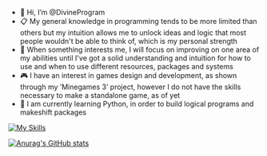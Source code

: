 - 👋 Hi, I’m @DivineProgram
- 📋 My general knowledge in programming tends to be more limited than others but my intuition allows me to unlock ideas and logic that most people wouldn't be able to think of, which is my personal strength
- 🌱 When something interests me, I will focus on improving on one area of my abilities until I've got a solid understanding and intuition for how to use and when to use different resources, packages and systems
- 🎮 I have an interest in games design and development, as shown through my ’Minegames 3’ project, however I do not have the skills necessary to make a standalone game, as of yet
- 🐍 I am currently learning Python, in order to build logical programs and makeshift packages

[![My Skills](https://skillicons.dev/icons?i=js,html,css,wasm)](https://skillicons.dev)

[![Anurag's GitHub stats](https://github-readme-stats.vercel.app/api?username=DivineProgram)](https://github.com/anuraghazra/github-readme-stats)

